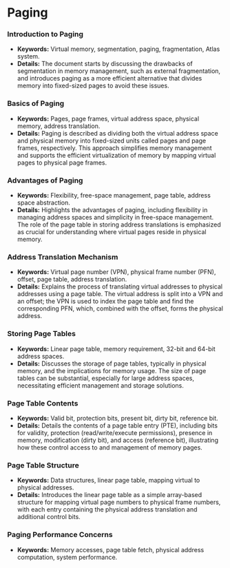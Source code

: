 # Paging

### Introduction to Paging
- **Keywords:** Virtual memory, segmentation, paging, fragmentation, Atlas system.
- **Details:** The document starts by discussing the drawbacks of segmentation in memory management, such as external fragmentation, and introduces paging as a more efficient alternative that divides memory into fixed-sized pages to avoid these issues.

### Basics of Paging
- **Keywords:** Pages, page frames, virtual address space, physical memory, address translation.
- **Details:** Paging is described as dividing both the virtual address space and physical memory into fixed-sized units called pages and page frames, respectively. This approach simplifies memory management and supports the efficient virtualization of memory by mapping virtual pages to physical page frames.

### Advantages of Paging
- **Keywords:** Flexibility, free-space management, page table, address space abstraction.
- **Details:** Highlights the advantages of paging, including flexibility in managing address spaces and simplicity in free-space management. The role of the page table in storing address translations is emphasized as crucial for understanding where virtual pages reside in physical memory.

### Address Translation Mechanism
- **Keywords:** Virtual page number (VPN), physical frame number (PFN), offset, page table, address translation.
- **Details:** Explains the process of translating virtual addresses to physical addresses using a page table. The virtual address is split into a VPN and an offset; the VPN is used to index the page table and find the corresponding PFN, which, combined with the offset, forms the physical address.

### Storing Page Tables
- **Keywords:** Linear page table, memory requirement, 32-bit and 64-bit address spaces.
- **Details:** Discusses the storage of page tables, typically in physical memory, and the implications for memory usage. The size of page tables can be substantial, especially for large address spaces, necessitating efficient management and storage solutions.

### Page Table Contents
- **Keywords:** Valid bit, protection bits, present bit, dirty bit, reference bit.
- **Details:** Details the contents of a page table entry (PTE), including bits for validity, protection (read/write/execute permissions), presence in memory, modification (dirty bit), and access (reference bit), illustrating how these control access to and management of memory pages.

### Page Table Structure
- **Keywords:** Data structures, linear page table, mapping virtual to physical addresses.
- **Details:** Introduces the linear page table as a simple array-based structure for mapping virtual page numbers to physical frame numbers, with each entry containing the physical address translation and additional control bits.

### Paging Performance Concerns
- **Keywords:** Memory accesses, page table fetch, physical address computation, system performance.
